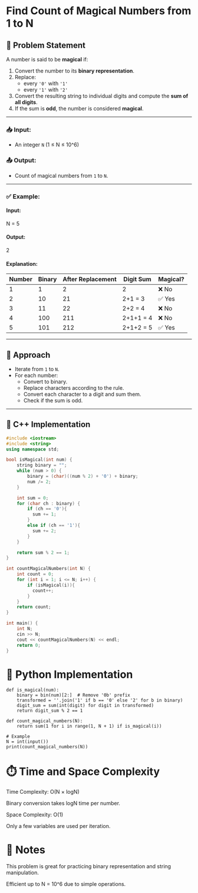 # Find Count of Magical Numbers from 1 to N

## 🧩 Problem Statement

A number is said to be **magical** if:

1. Convert the number to its **binary representation**.
2. Replace:
   - every `'0'` with `'1'`
   - every `'1'` with `'2'`
3. Convert the resulting string to individual digits and compute the **sum of all digits**.
4. If the sum is **odd**, the number is considered **magical**.

---

### 📥 Input:
- An integer `N` (1 ≤ N ≤ 10^6)

### 📤 Output:
- Count of magical numbers from `1` to `N`.

---

### ✅ Example:

#### Input:

N = 5


#### Output:

2


#### Explanation:

| Number | Binary | After Replacement | Digit Sum | Magical? |
|--------|--------|-------------------|-----------|----------|
| 1      | 1      | 2                 | 2         | ❌ No     |
| 2      | 10     | 21                | 2+1 = 3   | ✅ Yes    |
| 3      | 11     | 22                | 2+2 = 4   | ❌ No     |
| 4      | 100    | 211               | 2+1+1 = 4 | ❌ No     |
| 5      | 101    | 212               | 2+1+2 = 5 | ✅ Yes    |

---

## 🔁 Approach

- Iterate from `1` to `N`.
- For each number:
  - Convert to binary.
  - Replace characters according to the rule.
  - Convert each character to a digit and sum them.
  - Check if the sum is odd.

---

## 🧠 C++ Implementation

```cpp
#include <iostream>
#include <string>
using namespace std;

bool isMagical(int num) {
    string binary = "";
    while (num > 0) {
        binary = (char)((num % 2) + '0') + binary;
        num /= 2;
    }

    int sum = 0;
    for (char ch : binary) {
        if (ch == '0'){
          sum += 1;
        } 
        else if (ch == '1'){
          sum += 2;
        } 
    }

    return sum % 2 == 1;
}

int countMagicalNumbers(int N) {
    int count = 0;
    for (int i = 1; i <= N; i++) {
        if (isMagical(i)){
          count++;
        } 
    }
    return count;
}

int main() {
    int N;
    cin >> N;
    cout << countMagicalNumbers(N) << endl;
    return 0;
}
```
# 🐍 Python Implementation
```
def is_magical(num):
    binary = bin(num)[2:]  # Remove '0b' prefix
    transformed = ''.join('1' if b == '0' else '2' for b in binary)
    digit_sum = sum(int(digit) for digit in transformed)
    return digit_sum % 2 == 1

def count_magical_numbers(N):
    return sum(1 for i in range(1, N + 1) if is_magical(i))

# Example
N = int(input())
print(count_magical_numbers(N))
```
# ⏱️ Time and Space Complexity
Time Complexity: O(N × logN)

Binary conversion takes logN time per number.

Space Complexity: O(1)

Only a few variables are used per iteration.

# 📌 Notes
This problem is great for practicing binary representation and string manipulation.

Efficient up to N = 10^6 due to simple operations.